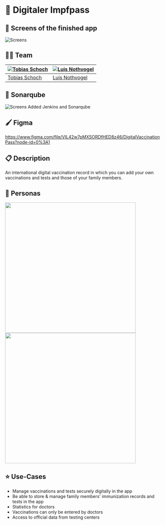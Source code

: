 # 💉 Digitaler Impfpass

## 📱 Screens of the finished app

![Screens](/documentation/WP5.jpg)

## 👨‍💻 Team
[![Tobias Schoch](https://avatars3.githubusercontent.com/u/43953160?s=400&u=4d66d900dec2004d7213dce3bc1aa54ceafc0f80&v=4)](https://github.com/Tobias-Schoch) | [![Luis Nothvogel](https://avatars1.githubusercontent.com/u/48949590?s=400&v=4)](https://github.com/Involute1)
---|---
[Tobias Schoch](https://github.com/Tobias-Schoch) | [Luis Nothvogel](https://github.com/Involute1)

## 🔭 Sonarqube

![Screens](/documentation/sonarqube.png) Added Jenkins and Sonarqube

## 🖌 Figma

https://www.figma.com/file/VIL42w7pMXSORDfHED8z46/DigitalVaccinationPass?node-id=0%3A1


## 📋 Description

An international digital vaccination record in which you can add your own vaccinations and tests and those of your family members. 

## 👨 Personas

<img src="/documentation/grp4_persona_arzt.png" width="425"/> <img src="/documentation/grp4_persona_vater.png" width="425"/>

## ⭐ Use-Cases  

- Manage vaccinations and tests securely digitally in the app 
- Be able to store & manage family members' immunization records and tests in the app
- Statistics for doctors
- Vaccinations can only be entered by doctors
- Access to official data from testing centers 

